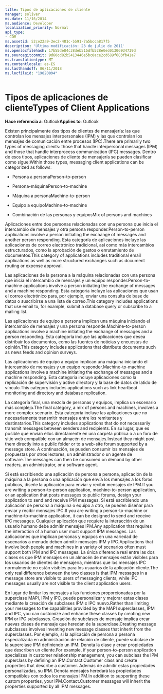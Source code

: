 ```yaml
---
title: Tipos de aplicaciones de cliente
manager: soliver
ms.date: 11/16/2014
ms.audience: Developer
localization_priority: Normal
api_type:
- COM
ms.assetid: 52ce22a9-3ec2-481c-bb91-7a5bcca817f5
description: 'Última modificación: 23 de julio de 2011'
ms.openlocfilehash: 17b55de84c38deb515dfb528e0ed01306934739d
ms.sourcegitcommit: 9d60cd82b5413446e5bc8ace2cd689f683fb41a7
ms.translationtype: MT
ms.contentlocale: es-ES
ms.lasthandoff: 06/11/2018
ms.locfileid: "19820894"
---
```

# <a name="types-of-client-applications"></a><span data-ttu-id="b16aa-103">Tipos de aplicaciones de cliente</span><span class="sxs-lookup"><span data-stu-id="b16aa-103">Types of Client Applications</span></span>

  
  
<span data-ttu-id="b16aa-104">**Hace referencia a**: Outlook</span><span class="sxs-lookup"><span data-stu-id="b16aa-104">**Applies to**: Outlook</span></span> 
  
<span data-ttu-id="b16aa-105">Existen principalmente dos tipos de clientes de mensajería: las que controlan los mensajes interpersonales (IPM) y las que controlan los mensajes de comunicación entre procesos (IPC).</span><span class="sxs-lookup"><span data-stu-id="b16aa-105">There are primarily two types of messaging clients: those that handle interpersonal messages (IPM) and those that handle interprocess communication (IPC) messages.</span></span> <span data-ttu-id="b16aa-106">Dentro de esos tipos, aplicaciones de cliente de mensajería se pueden clasificar como sigue:</span><span class="sxs-lookup"><span data-stu-id="b16aa-106">Within those types, messaging client applications can be categorized as follows:</span></span>
  
- <span data-ttu-id="b16aa-107">Persona a persona</span><span class="sxs-lookup"><span data-stu-id="b16aa-107">Person-to-person</span></span>
    
- <span data-ttu-id="b16aa-108">Persona-máquina</span><span class="sxs-lookup"><span data-stu-id="b16aa-108">Person-to-machine</span></span>
    
- <span data-ttu-id="b16aa-109">Máquina a persona</span><span class="sxs-lookup"><span data-stu-id="b16aa-109">Machine-to-person</span></span>
    
- <span data-ttu-id="b16aa-110">Equipo a equipo</span><span class="sxs-lookup"><span data-stu-id="b16aa-110">Machine-to-machine</span></span>
    
- <span data-ttu-id="b16aa-111">Combinación de las personas y equipos</span><span class="sxs-lookup"><span data-stu-id="b16aa-111">Mix of persons and machines</span></span>
    
<span data-ttu-id="b16aa-112">Aplicaciones entre dos personas relacionadas con una persona que inicia el intercambio de mensajes y otra persona responder.</span><span class="sxs-lookup"><span data-stu-id="b16aa-112">Person-to-person applications involve a person initiating the exchange of messages and another person responding.</span></span> <span data-ttu-id="b16aa-113">Esta categoría de aplicaciones incluye las aplicaciones de correo electrónico tradicional, así como más intercambios estructurados, como la aprobación de gastos o enrutamiento de documentos.</span><span class="sxs-lookup"><span data-stu-id="b16aa-113">This category of applications includes traditional email applications as well as more structured exchanges such as document routing or expense approval.</span></span>
  
<span data-ttu-id="b16aa-114">Las aplicaciones de la persona a la máquina relacionadas con una persona que inicia el intercambio de mensajes y un equipo responder.</span><span class="sxs-lookup"><span data-stu-id="b16aa-114">Person-to-machine applications involve a person initiating the exchange of messages and a machine responding.</span></span> <span data-ttu-id="b16aa-115">Esta categoría incluye las aplicaciones que usan el correo electrónico para, por ejemplo, enviar una consulta de base de datos o suscribirse a una lista de correo.</span><span class="sxs-lookup"><span data-stu-id="b16aa-115">This category includes applications that use email to, for example, submit a database query or subscribe to a mailing list.</span></span>
  
<span data-ttu-id="b16aa-116">Las aplicaciones de equipo a persona implican una máquina iniciando el intercambio de mensajes y una persona responde.</span><span class="sxs-lookup"><span data-stu-id="b16aa-116">Machine-to-person applications involve a machine initiating the exchange of messages and a person responding.</span></span> <span data-ttu-id="b16aa-117">Esta categoría incluye las aplicaciones que desea distribuir los documentos, como las fuentes de noticias y encuestas de opinión.</span><span class="sxs-lookup"><span data-stu-id="b16aa-117">This category includes applications that distribute documents such as news feeds and opinion surveys.</span></span>
  
<span data-ttu-id="b16aa-118">Las aplicaciones de equipo a equipo implican una máquina iniciando el intercambio de mensajes y un equipo responder.</span><span class="sxs-lookup"><span data-stu-id="b16aa-118">Machine-to-machine applications involve a machine initiating the exchange of messages and a machine responding.</span></span> <span data-ttu-id="b16aa-119">Esta categoría incluye aplicaciones como la replicación de supervisión y active directory y la base de datos de latido de vínculo.</span><span class="sxs-lookup"><span data-stu-id="b16aa-119">This category includes applications such as link heartbeat monitoring and directory and database replication.</span></span>
  
<span data-ttu-id="b16aa-120">La categoría final, una mezcla de personas y equipos, implica un escenario más complejo.</span><span class="sxs-lookup"><span data-stu-id="b16aa-120">The final category, a mix of persons and machines, involves a more complex scenario.</span></span> <span data-ttu-id="b16aa-121">Esta categoría incluye las aplicaciones que no necesariamente transmitir mensajes entre los remitentes y destinatarios.</span><span class="sxs-lookup"><span data-stu-id="b16aa-121">This category includes applications that do not necessarily transmit messages between senders and recipients.</span></span> <span data-ttu-id="b16aa-122">En su lugar, que es posible que envían ellos directamente en una carpeta pública o a un foro de sitio web compatible con un almacén de mensajes.</span><span class="sxs-lookup"><span data-stu-id="b16aa-122">Instead they might post them directly into a public folder or to a web-site forum supported by a message store.</span></span> <span data-ttu-id="b16aa-123">A continuación, se pueden consumir los mensajes de propuestas por otros lectores, un administrador o un agente de software.</span><span class="sxs-lookup"><span data-stu-id="b16aa-123">The messages can then be consumed on demand by other readers, an administrator, or a software agent.</span></span>
  
<span data-ttu-id="b16aa-124">Si está escribiendo una aplicación de persona a persona, aplicación de la máquina a la persona o una aplicación que envía los mensajes a los foros públicos, diseñe la aplicación para enviar y recibir mensajes de IPM.</span><span class="sxs-lookup"><span data-stu-id="b16aa-124">If you are writing a person-to-person application, machine-to-person application, or an application that posts messages to public forums, design your application to send and receive IPM messages.</span></span> <span data-ttu-id="b16aa-125">Si está escribiendo una aplicación de persona a máquina o equipo a otro, se pueden diseñar para enviar y recibir mensajes IPC.</span><span class="sxs-lookup"><span data-stu-id="b16aa-125">If you are writing a person-to-machine or machine-to-machine application, it can be designed to send and receive IPC messages.</span></span> <span data-ttu-id="b16aa-126">Cualquier aplicación que requiere la interacción de un usuario humano debe admitir mensajes IPM.</span><span class="sxs-lookup"><span data-stu-id="b16aa-126">Any application that requires the interaction of a human user must support IPM messages.</span></span> <span data-ttu-id="b16aa-127">Las aplicaciones que implican personas y equipos en una variedad de escenarios a menudo deben admitir mensajes IPM y IPC.</span><span class="sxs-lookup"><span data-stu-id="b16aa-127">Applications that involve both people and machines in a variety of scenarios often must support both IPM and IPC messages.</span></span> <span data-ttu-id="b16aa-128">La única diferencia real entre las dos clases es que IPM mensajes en un almacén de mensajes están visibles para los usuarios de clientes de mensajería, mientras que los mensajes IPC normalmente no están visibles para los usuarios de la aplicación cliente.</span><span class="sxs-lookup"><span data-stu-id="b16aa-128">The only real difference between the two classes is that IPM messages in a message store are visible to users of messaging clients, while IPC messages usually are not visible to the client application users.</span></span> 
  
<span data-ttu-id="b16aa-129">En lugar de limitar los mensajes a las funciones proporcionadas por la superclase MAPI, IPM y IPC, puede personalizar y mejorar estas clases mediante la creación de subclases IPM o IPC nuevo.</span><span class="sxs-lookup"><span data-stu-id="b16aa-129">Rather than limiting your messages to the capabilities provided by the MAPI superclasses, IPM and IPC, you can customize and enhance these classes by creating new IPM or IPC subclasses.</span></span> <span data-ttu-id="b16aa-130">Creación de subclases de mensaje implica crear nuevas clases de mensaje que heredan de la superclase.</span><span class="sxs-lookup"><span data-stu-id="b16aa-130">Creating message subclasses involves inventing new message classes that inherit from the superclasses.</span></span> <span data-ttu-id="b16aa-131">Por ejemplo, si la aplicación de persona a persona especializada en administración de relación de cliente, puede subclase de la superclase IPM definiendo un IPM. Denota la clase y crear propiedades que describen un cliente.</span><span class="sxs-lookup"><span data-stu-id="b16aa-131">For example, if your person-to-person application specializes in customer relationship management, you can subclass the IPM superclass by defining an IPM.Contact.Customer class and create properties that describe a customer.</span></span> <span data-ttu-id="b16aa-132">Además de admitir estas propiedades personalizadas, su IPM. Denota mensajes heredará las propiedades compatibles con todos los mensajes IPM.</span><span class="sxs-lookup"><span data-stu-id="b16aa-132">In addition to supporting these custom properties, your IPM.Contact.Customer messages will inherit the properties supported by all IPM messages.</span></span>
  


